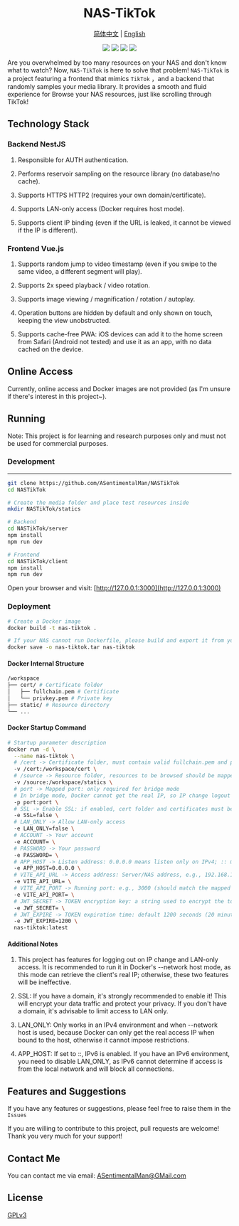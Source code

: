 <h1 align="center">
  NAS-TikTok
</h1>

<p align="center">
 <a href="README.md">简体中文</a> | <a href="README_en.md">English</a>
</p>

<p align="center">
<a><img src="https://img.shields.io/badge/license-GPLv3-orange"/></a>
<a><img src="https://img.shields.io/badge/PRs-welcome-brightgreen"/></a>
<a><img src="https://img.shields.io/badge/Powered%20by-NestJS-blue"/></a>
<a><img src="https://img.shields.io/badge/Powered%20by-Vue.js-blue"/></a>

</p>

Are you overwhelmed by too many resources on your NAS and don't know what to watch? Now, `NAS-TikTok` is here to solve that problem! `NAS-TikTok` is a project featuring a frontend that mimics `TikTok` ，and a backend that randomly samples your media library. It provides a smooth and fluid experience for Browse your NAS resources, just like scrolling through TikTok!

## Technology Stack

### Backend NestJS

1. Responsible for AUTH authentication.

2. Performs reservoir sampling on the resource library (no database/no cache).

3. Supports HTTPS HTTP2 (requires your own domain/certificate).

4. Supports LAN-only access (Docker requires host mode).

5. Supports client IP binding (even if the URL is leaked, it cannot be viewed if the IP is different).

### Frontend Vue.js

1. Supports random jump to video timestamp (even if you swipe to the same video, a different segment will play).

2. Supports 2x speed playback / video rotation.

3. Supports image viewing / magnification / rotation / autoplay.

4. Operation buttons are hidden by default and only shown on touch, keeping the view unobstructed.

5. Supports cache-free PWA: iOS devices can add it to the home screen from Safari (Android not tested) and use it as an app, with no data cached on the device.

## Online Access

Currently, online access and Docker images are not provided (as I'm unsure if there's interest in this project~).

## Running

Note: This project is for learning and research purposes only and must not be used for commercial purposes.

### Development

---

```bash
git clone https://github.com/ASentimentalMan/NASTikTok
cd NASTikTok

# Create the media folder and place test resources inside
mkdir NASTikTok/statics

# Backend
cd NASTikTok/server
npm install
npm run dev

# Frontend
cd NASTikTok/client
npm install
npm run dev
```

Open your browser and visit: [http://127.0.0.1:3000](http://127.0.0.1:3000)

### Deployment

```bash
# Create a Docker image
docker build -t nas-tiktok .

# If your NAS cannot run Dockerfile, please build and export it from your computer, then import it to your NAS to start
docker save -o nas-tiktok.tar nas-tiktok
```

#### Docker Internal Structure

```bash
/workspace
├── cert/ # Certificate folder
│   ├── fullchain.pem # Certificate
│   └── privkey.pem # Private key
├── static/ # Resource directory
└── ...
```

#### Docker Startup Command

```bash
# Startup parameter description
docker run -d \
  --name nas-tiktok \
  # /cert -> Certificate folder, must contain valid fullchain.pem and privkey.pem
  -v /cert:/workspace/cert \
  # /source -> Resource folder, resources to be browsed should be mapped here
  -v /source:/workspace/statics \
  # port -> Mapped port: only required for bridge mode
  # In bridge mode, Docker cannot get the real IP, so IP change logout and LAN-only access features will not be available
  -p port:port \
  # SSL -> Enable SSL: if enabled, cert folder and certificates must be provided
  -e SSL=false \
  # LAN_ONLY -> Allow LAN-only access
  -e LAN_ONLY=false \
  # ACCOUNT -> Your account
  -e ACCOUNT= \
  # PASSWORD -> Your password
  -e PASSWORD= \
  # APP_HOST -> Listen address: 0.0.0.0 means listen only on IPv4; :: means listen on both IPv4 and IPv6
  -e APP_HOST=0.0.0.0 \
  # VITE_API_URL -> Access address: Server/NAS address, e.g., 192.168.1.100 or your domain
  -e VITE_API_URL= \
  # VITE_API_PORT -> Running port: e.g., 3000 (should match the mapped port in bridge mode)
  -e VITE_API_PORT= \
  # JWT_SECRET -> TOKEN encryption key: a string used to encrypt the token
  -e JWT_SECRET= \
  # JWT_EXPIRE -> TOKEN expiration time: default 1200 seconds (20 minutes)
  -e JWT_EXPIRE=1200 \
  nas-tiktok:latest
```

#### Additional Notes

1. This project has features for logging out on IP change and LAN-only access. It is recommended to run it in Docker's --network host mode, as this mode can retrieve the client's real IP; otherwise, these two features will be ineffective.

2. SSL: If you have a domain, it's strongly recommended to enable it! This will encrypt your data traffic and protect your privacy. If you don't have a domain, it's advisable to limit access to LAN only.

3. LAN_ONLY: Only works in an IPv4 environment and when --network host is used, because Docker can only get the real access IP when bound to the host, otherwise it cannot impose restrictions.

4. APP_HOST: If set to ::, IPv6 is enabled. If you have an IPv6 environment, you need to disable LAN_ONLY, as IPv6 cannot determine if access is from the local network and will block all connections.

## Features and Suggestions

If you have any features or suggestions, please feel free to raise them in the `Issues`

If you are willing to contribute to this project, pull requests are welcome! Thank you very much for your support!

## Contact Me

You can contact me via email: <a href="mailto:ASentimentalMan@GMail.com">ASentimentalMan@GMail.com</a>

## License

[GPLv3](LICENSE)
